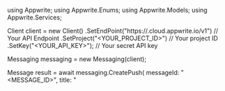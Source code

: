 using Appwrite;
using Appwrite.Enums;
using Appwrite.Models;
using Appwrite.Services;

Client client = new Client()
    .SetEndPoint("https://<REGION>.cloud.appwrite.io/v1") // Your API Endpoint
    .SetProject("<YOUR_PROJECT_ID>") // Your project ID
    .SetKey("<YOUR_API_KEY>"); // Your secret API key

Messaging messaging = new Messaging(client);

Message result = await messaging.CreatePush(
    messageId: "<MESSAGE_ID>",
    title: "<TITLE>", // optional
    body: "<BODY>", // optional
    topics: new List<string>(), // optional
    users: new List<string>(), // optional
    targets: new List<string>(), // optional
    data: [object], // optional
    action: "<ACTION>", // optional
    image: "[ID1:ID2]", // optional
    icon: "<ICON>", // optional
    sound: "<SOUND>", // optional
    color: "<COLOR>", // optional
    tag: "<TAG>", // optional
    badge: 0, // optional
    draft: false, // optional
    scheduledAt: "", // optional
    contentAvailable: false, // optional
    critical: false, // optional
    priority: MessagePriority.Normal // optional
);